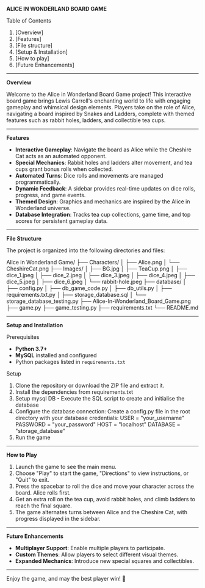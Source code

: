 **ALICE IN WONDERLAND BOARD GAME**

Table of Contents
1. [Overview]
2. [Features]
3. [File structure]
4. [Setup & Installation]
5. [How to play]
6. [Future Enhancements]

--------------------------------------------------
**Overview**

Welcome to the Alice in Wonderland Board Game project! This interactive board game brings Lewis Carroll's enchanting world to life with engaging gameplay and whimsical design elements. Players take on the role of Alice, navigating a board inspired by Snakes and Ladders, complete with themed features such as rabbit holes, ladders, and collectible tea cups.

---------------------------------------------------
**Features**

- **Interactive Gameplay**: Navigate the board as Alice while the Cheshire Cat acts as an automated opponent.
- **Special Mechanics**: Rabbit holes and ladders alter movement, and tea cups grant bonus rolls when collected.
- **Automated Turns**: Dice rolls and movements are managed programmatically.
- **Dynamic Feedback**: A sidebar provides real-time updates on dice rolls, progress, and game events.
- **Themed Design**: Graphics and mechanics are inspired by the Alice in Wonderland universe.
- **Database Integration**: Tracks tea cup collections, game time, and top scores for persistent gameplay data.


----------------------------------------------------------

**File Structure**

The project is organized into the following directories and files:

Alice in Wonderland Game/
├── Characters/
│   ├── Alice.png
│   └── CheshireCat.png
├── Images/
│   ├── BG.jpg
│   ├── TeaCup.png
│   ├── dice_1.jpeg
│   ├── dice_2.jpeg
│   ├── dice_3.jpeg
│   ├── dice_4.jpeg
│   ├── dice_5.jpeg
│   ├── dice_6.jpeg
│   └── rabbit-hole.jpeg
├── database/
│   ├── config.py
│   ├── db_game_code.py
│   ├── db_utils.py
│   ├── requirements.txt.py
│   ├── storage_database.sql
│   └── storage_database_testing.py
├── Alice-In-Wonderland_Board_Game.png
├── game.py
├── game_testing.py
├── requirements.txt
└── README.md

----------------------------------------------------------

**Setup and Installation**

Prerequisites
- **Python 3.7+**
- **MySQL** installed and configured
- Python packages listed in `requirements.txt`

Setup
1. Clone the repository or download the ZIP file and extract it.
2. Install the dependencies from requirements.txt
3. Setup mysql DB - Execute the SQL script to create and initialise the database
4. Configure the database connection:
    Create a config.py file in the root directory with your database credentials:
        USER = "your_username"
        PASSWORD = "your_password"
        HOST = "localhost"
        DATABASE = "storage_database"
5. Run the game

----------------------------------------------------------
**How to Play**

1. Launch the game to see the main menu.
2. Choose "Play" to start the game, "Directions" to view instructions, or "Quit" to exit.
3. Press the spacebar to roll the dice and move your character across the board. Alice rolls first.
4. Get an extra roll on the tea cup, avoid rabbit holes, and climb ladders to reach the final square.
5. The game alternates turns between Alice and the Cheshire Cat, with progress displayed in the sidebar.

----------------------------------------------------------

**Future Enhancements**

- **Multiplayer Support**: Enable multiple players to participate.
- **Custom Themes**: Allow players to select different visual themes.
- **Expanded Mechanics**: Introduce new special squares and collectibles.


----------------------------------------------------------

Enjoy the game, and may the best player win! 🌟